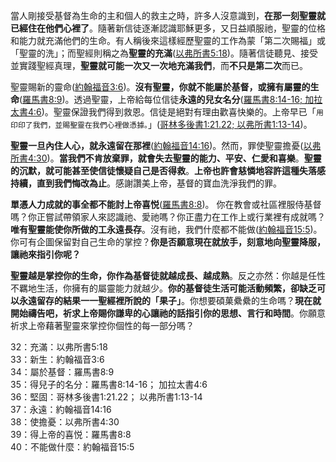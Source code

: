 當人剛接受基督為生命的主和個人的救主之時，許多人沒意識到，**在那一刻聖靈就已經住在他們心裡了**。隨著新信徒逐漸認識耶穌更多，又日益順服祂，聖靈的位格和能力就充滿他們的生命。有人稱後來這樣經歷聖靈的工作為蒙「第二次賜福」或「聖靈的洗」；而聖經則稱之為**聖靈的充滿**([以弗所書5:18](https://www.biblegateway.com/quicksearch/?quicksearch=以弗所書5:18&qs_version=CUVMPT))。隨著信徒聽見、接受並實踐聖經真理，**聖靈就可能一次又一次地充滿我們**，而**不只是第二次**而已。

聖靈賜新的靈命([約翰福音3:6](https://www.biblegateway.com/quicksearch/?quicksearch=約翰福音3:6&qs_version=CUVMPT))。**沒有聖靈，你就不能屬於基督，或擁有屬靈的生命**([羅馬書8:9](https://www.biblegateway.com/quicksearch/?quicksearch=羅馬書8:9&qs_version=CUVMPT))。透過聖靈，上帝給每位信徒**永遠的兒女名分**([羅馬書8:14-16; 加拉太書4:6](https://www.biblegateway.com/quicksearch/?quicksearch=羅馬書8:14-16;加拉太書4:6&qs_version=CUVMPT))。聖靈保證我們得到救恩。信徒是絕對有理由歡喜快樂的。上帝早已「`用印印了我們，並賜聖靈在我們心裡做憑據。`」([哥林多後書1:21.22; 以弗所書1:13-14](https://www.biblegateway.com/quicksearch/?quicksearch=哥林多後書1:21.22;以弗所書1:13-14&qs_version=CUVMPT))。

**聖靈一旦內住人心，就永遠留在那裡**([約翰福音14:16](https://www.biblegateway.com/quicksearch/?quicksearch=約翰福音14:16&qs_version=CUVMPT))。然而，罪使聖靈擔憂([以弗所書4:30](https://www.biblegateway.com/quicksearch/?quicksearch=以弗所書4:30&qs_version=CUVMPT))。**當我們不肯放棄罪，就會失去聖靈的能力、平安、仁愛和喜樂**。**聖靈的沉默，就可能甚至使信徒懷疑自己是否得救**。**上帝也許會慈憐地容許這種失落感持續，直到我們悔改為止**。感謝讚美上帝，基督的寶血洗淨我們的罪。

**單憑人力成就的事全都不能討上帝喜悦**([羅馬書8:8](https://www.biblegateway.com/quicksearch/?quicksearch=羅馬書8:8&qs_version=CUVMPT))。 你在教會或社區裡服侍基督嗎？你正嘗試帶領家人來認識祂、愛祂嗎？你正盡力在工作上或行業裡有成就嗎？**唯有聖靈能使你所做的工永遠長存**。沒有祂，我們什麼都不能做([約翰福音15:5](https://www.biblegateway.com/quicksearch/?quicksearch=約翰福音15:5&qs_version=CUVMPT))。你可有企圖保留對自己生命的掌控？**你是否願意現在就放手，刻意地向聖靈降服，讓祂來指引你呢？**

**聖靈越是掌控你的生命，你作為基督徒就越成長、越成熟**。反之亦然：你越是任性不羈地生活，你擁有的屬靈能力就越少。**你的基督徒生活可能活動頻繁，卻缺乏可以永遠留存的結果一一聖經裡所說的「果子」**。你想要碩菓纍纍的生命嗎？**現在就開始禱告吧，祈求上帝賜你謙卑的心讓祂的話指引你的思想、言行和時間**。你願意祈求上帝藉著聖靈來掌控你個性的每一部分嗎？

32：充滿：以弗所書5:18  
33：新生：約翰福音3:6  
34：屬於基督：羅馬書8:9  
35：得兒子的名分：羅馬書8:14-16； 加拉太書4:6  
36：堅固：哥林多後書1:21.22； 以弗所書1:13-14  
37：永遠：約翰福音14:16  
38：使擔憂：以弗所書4:30  
39：得上帝的喜悦：羅馬書8:8  
40：不能做什麼：約翰福音15:5  
